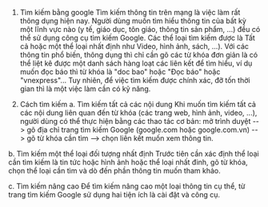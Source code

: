1. Tìm kiếm bằng google
Tìm kiếm thông tin trên mạng là việc làm rất thông dụng hiện nay. Người dùng muốn tìm hiểu thông tin của bất kỳ một lĩnh vực nào (y tế, giáo dục, tôn giáo, thông tin sản phẩm, ...) đều có thể sử dụng công cụ tìm kiếm Google. Các thể loại tìm kiếm được là Tất cả hoặc một thể loại nhất định như Video, hình ảnh, sách, ...). Với các thông tin phổ biến, thông dụng thì chỉ cần gõ các từ khóa đơn giản là có thể liệt kê được một danh sách hàng loạt các liên kết để tìm hiểu, ví dụ muốn đọc báo thì từ khóa là "doc bao" hoặc "Đọc báo" hoặc "vnexpress"... Tuy nhiên, để việc tìm kiếm được chính xác, đỡ tốn thời gian thì là một việc làm cần có kỹ năng.

2. Cách tìm kiếm
a. Tìm kiếm tất cả các nội dung
Khi muốn tìm kiếm tất cả các nội dung liên quan đến từ khóa (các trang web, hình ảnh, video, ...), người dùng có thể thực hiện bằng các thao tác cơ bản: mở trình duyệt --> gõ địa chỉ trang tìm kiếm Google (google.com hoặc google.com.vn) --> gõ từ khóa cần tìm --> chọn liên kết muốn xem thông tin.

b. Tìm kiếm một thể loại đối tượng nhất định
Trước tiên cần xác định thể loại cần tìm kiếm là tin tức hoặc hình ảnh hoặc thể loại nhất đinh, gõ từ khóa, chọn thể loại cần tìm và dò đến phần thông tin muốn tham khảo.

c. Tìm kiếm nâng cao
Để tìm kiếm nâng cao một loại thông tin cụ thể, từ trang tìm kiếm Google sử dụng hai tiện ích là cài đặt và công cụ.